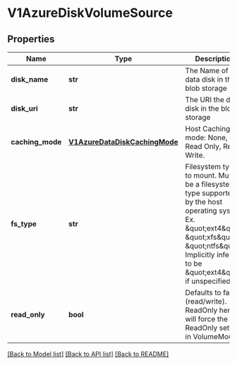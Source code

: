 # V1AzureDiskVolumeSource

## Properties
Name | Type | Description | Notes
------------ | ------------- | ------------- | -------------
**disk_name** | **str** | The Name of the data disk in the blob storage | 
**disk_uri** | **str** | The URI the data disk in the blob storage | 
**caching_mode** | [**V1AzureDataDiskCachingMode**](V1AzureDataDiskCachingMode.md) | Host Caching mode: None, Read Only, Read Write. | [optional] 
**fs_type** | **str** | Filesystem type to mount. Must be a filesystem type supported by the host operating system. Ex. \&quot;ext4\&quot;, \&quot;xfs\&quot;, \&quot;ntfs\&quot;. Implicitly inferred to be \&quot;ext4\&quot; if unspecified. | [optional] 
**read_only** | **bool** | Defaults to false (read/write). ReadOnly here will force the ReadOnly setting in VolumeMounts. | [optional] 

[[Back to Model list]](../README.md#documentation-for-models) [[Back to API list]](../README.md#documentation-for-api-endpoints) [[Back to README]](../README.md)


